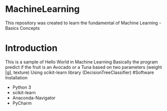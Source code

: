 # MachineLearning
This repository was created to learn the fundamental of Machine Learning - Basics Concepts
# Introduction
This is a sample of Hello World in Machine Learning
Basically the program predict if the fruit is an Avocado or a Tuna based on two parameters (weight [g], texture)
Using scikit-learn library (DecisionTreeClassifier)
#Software Installation
- Python 3
- scikit-learn
- Anaconda-Navigator
- PyCharm



